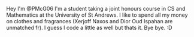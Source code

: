 Hey I'm @PMcG06
I'm a student taking a joint honours course in CS and Mathematics at the University of St Andrews.
I like to spend all my money on clothes and fragrances (Xerjoff Naxos and Dior Oud Ispahan are unmatched fr).
I guess I code a little as well but thats it. 
Bye bye. :D 


